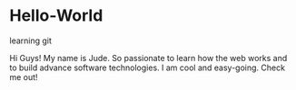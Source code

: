 # Hello-World
learning git


Hi Guys!
My name is Jude. So passionate to learn how the web works and to build advance software technologies.
I am cool and easy-going. Check me out!
